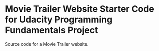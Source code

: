 # Movie Trailer Website Starter Code for Udacity Programming Fundamentals Project

Source code for a Movie Trailer website.


